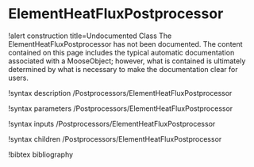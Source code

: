 <!-- MOOSE Documentation Stub: Remove this when content is added. -->

# ElementHeatFluxPostprocessor

!alert construction title=Undocumented Class
The ElementHeatFluxPostprocessor has not been documented. The content contained on this page includes the
typical automatic documentation associated with a MooseObject; however, what is contained is
ultimately determined by what is necessary to make the documentation clear for users.

!syntax description /Postprocessors/ElementHeatFluxPostprocessor

!syntax parameters /Postprocessors/ElementHeatFluxPostprocessor

!syntax inputs /Postprocessors/ElementHeatFluxPostprocessor

!syntax children /Postprocessors/ElementHeatFluxPostprocessor

!bibtex bibliography
